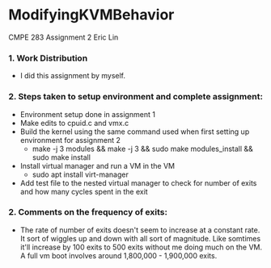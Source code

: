 # ModifyingKVMBehavior
CMPE 283 Assignment 2
Eric Lin

### 1. Work Distribution
  - I did this assignment by myself.

### 2. Steps taken to setup environment and complete assignment:
  - Environment setup done in assignment 1
  - Make edits to cpuid.c and vmx.c 
  - Build the kernel using the same command used when first setting up environment for assignment 2
    - make -j 3 modules && make -j 3 && sudo make modules_install && sudo make install
  - Install virtual manager and run a VM in the VM
    - sudo apt install virt-manager
  - Add test file to the nested virtual manager to check for number of exits and how many cycles spent in the exit

### 2. Comments on the frequency of exits:
  - The rate of number of exits doesn't seem to increase at a constant rate. It sort of wiggles up and down with all sort of magnitude. Like somtimes it'll increase by 100 exits to 500 exits without me doing much on the VM. A full vm boot involves around 1,800,000 - 1,900,000 exits.
